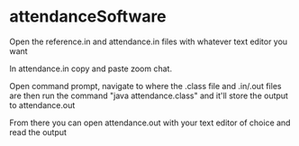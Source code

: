 # attendanceSoftware

Open the reference.in and attendance.in files with whatever text editor you want

In attendance.in copy and paste zoom chat.

Open command prompt, navigate to where the .class file and .in/.out files are then run the command "java attendance.class" and it'll store the output to attendance.out

From there you can open attendance.out with your text editor of choice and read the output
